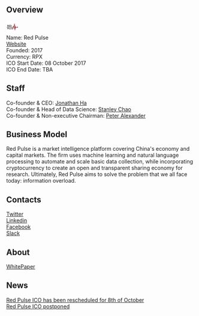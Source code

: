 ## Overview
![logo](../projects/logo/red_pulse.png)  
Name: Red Pulse   
[Website](https://coin.red-pulse.com/)  
Founded: 2017  
Currency: RPX  
ICO Start Date: 08 October 2017  
ICO End Date: TBA
## Staff
Co-founder & CEO: [Jonathan Ha](../people/jonathan_ha.md)  
Co-founder & Head of Data Science: [Stanley Chao](../people/stanley_chao.md)  
Co-founder & Non-executive Chairman: [Peter Alexander](../people/peter_alexander.md)  
## Business Model
Red Pulse is a market intelligence platform covering China's economy and capital markets. The firm uses machine learning and natural language processing to automate and scale basic data collection, while incorporating cryptocurrency to create an open and transparent sharing economy for research. Ultimately, Red Pulse aims to solve the problem that we all face today: information overload.
## Contacts  
[Twitter](https://twitter.com/red_pulse_china)  
[Linkedin](https://www.linkedin.com/company/2043072/)  
[Facebook](https://www.facebook.com/groups/123717321593654)  
[Slack](https://redpulsetoken.slack.com/join/shared_invite/MjMyNTU0NTkyOTE0LTE1MDM5MTYxNjQtZmI1MDhmZDk1OQ)   
## About  
[WhitePaper](https://coin.red-pulse.com/wp-content/uploads/redpulse-whitepaper-en.pdf)  
## News 
[Red Pulse ICO has been rescheduled for 8th of October](../news/redpulse_20-09-17.md)  
[Red Pulse ICO postponed](../news/redpulse_05-09-17.md)  

